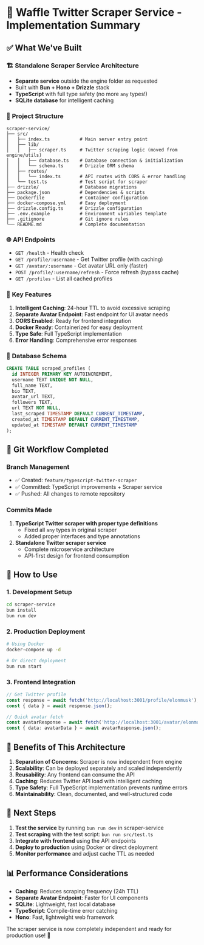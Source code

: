 # 🚀 Waffle Twitter Scraper Service - Implementation Summary

## ✅ What We've Built

### 🏗️ **Standalone Scraper Service Architecture**
- **Separate service** outside the engine folder as requested
- Built with **Bun + Hono + Drizzle** stack
- **TypeScript** with full type safety (no more `any` types!)
- **SQLite database** for intelligent caching

### 📂 **Project Structure**
```
scraper-service/
├── src/
│   ├── index.ts           # Main server entry point
│   ├── lib/
│   │   ├── scraper.ts     # Twitter scraping logic (moved from engine/utils)
│   │   ├── database.ts    # Database connection & initialization
│   │   └── schema.ts      # Drizzle ORM schema
│   ├── routes/
│   │   └── index.ts       # API routes with CORS & error handling
│   └── test.ts            # Test script for scraper
├── drizzle/               # Database migrations
├── package.json           # Dependencies & scripts
├── Dockerfile             # Container configuration
├── docker-compose.yml     # Easy deployment
├── drizzle.config.ts      # Drizzle configuration
├── .env.example           # Environment variables template
├── .gitignore             # Git ignore rules
└── README.md              # Complete documentation
```

### 🌐 **API Endpoints**
- `GET /health` - Health check
- `GET /profile/:username` - Get Twitter profile (with caching)
- `GET /avatar/:username` - Get avatar URL only (faster)
- `POST /profile/:username/refresh` - Force refresh (bypass cache)
- `GET /profiles` - List all cached profiles

### 🔧 **Key Features**
1. **Intelligent Caching**: 24-hour TTL to avoid excessive scraping
2. **Separate Avatar Endpoint**: Fast endpoint for UI avatar needs
3. **CORS Enabled**: Ready for frontend integration
4. **Docker Ready**: Containerized for easy deployment
5. **Type Safe**: Full TypeScript implementation
6. **Error Handling**: Comprehensive error responses

### 💾 **Database Schema**
```sql
CREATE TABLE scraped_profiles (
  id INTEGER PRIMARY KEY AUTOINCREMENT,
  username TEXT UNIQUE NOT NULL,
  full_name TEXT,
  bio TEXT,
  avatar_url TEXT,
  followers TEXT,
  url TEXT NOT NULL,
  last_scraped TIMESTAMP DEFAULT CURRENT_TIMESTAMP,
  created_at TIMESTAMP DEFAULT CURRENT_TIMESTAMP,
  updated_at TIMESTAMP DEFAULT CURRENT_TIMESTAMP
);
```

## 🔄 **Git Workflow Completed**

### Branch Management
- ✅ Created: `feature/typescript-twitter-scraper`
- ✅ Committed: TypeScript improvements + Scraper service
- ✅ Pushed: All changes to remote repository

### Commits Made
1. **TypeScript Twitter scraper with proper type definitions**
   - Fixed all `any` types in original scraper
   - Added proper interfaces and type annotations
2. **Standalone Twitter scraper service**
   - Complete microservice architecture
   - API-first design for frontend consumption

## 🚀 **How to Use**

### 1. Development Setup
```bash
cd scraper-service
bun install
bun run dev
```

### 2. Production Deployment
```bash
# Using Docker
docker-compose up -d

# Or direct deployment
bun run start
```

### 3. Frontend Integration
```typescript
// Get Twitter profile
const response = await fetch('http://localhost:3001/profile/elonmusk');
const { data } = await response.json();

// Quick avatar fetch
const avatarResponse = await fetch('http://localhost:3001/avatar/elonmusk');
const { data: avatarData } = await avatarResponse.json();
```

## 🎯 **Benefits of This Architecture**

1. **Separation of Concerns**: Scraper is now independent from engine
2. **Scalability**: Can be deployed separately and scaled independently  
3. **Reusability**: Any frontend can consume the API
4. **Caching**: Reduces Twitter API load with intelligent caching
5. **Type Safety**: Full TypeScript implementation prevents runtime errors
6. **Maintainability**: Clean, documented, and well-structured code

## 🔧 **Next Steps**

1. **Test the service** by running `bun run dev` in scraper-service
2. **Test scraping** with the test script: `bun run src/test.ts`
3. **Integrate with frontend** using the API endpoints
4. **Deploy to production** using Docker or direct deployment
5. **Monitor performance** and adjust cache TTL as needed

## 📊 **Performance Considerations**

- **Caching**: Reduces scraping frequency (24h TTL)
- **Separate Avatar Endpoint**: Faster for UI components
- **SQLite**: Lightweight, fast local database
- **TypeScript**: Compile-time error catching
- **Hono**: Fast, lightweight web framework

The scraper service is now completely independent and ready for production use! 🎉

